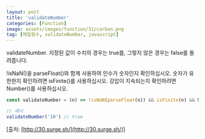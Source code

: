 ```yaml
---
layout: post
title: 'validateNumber'
categories: [Function]
image: assets/images/function/31/carbon.png
tag: [매일함수, validateNumber, javascript]
---
```


validateNumber. 지정된 값이 수치의 경우는 true를, 그렇지 않은 경우는 false를 돌려줍니다.

!isNaN()을 parseFloat()와 함께 사용하여 인수가 숫자인지 확인하십시오.
숫자가 유한한지 확인하려면 isFinite()를 사용하십시오.
강압이 지속되는지 확인하려면 Number()를 사용하십시오.

```javascript
const validateNumber = (n) => !isNaN(parseFloat(n)) && isFinite(n) && Number(n) == n

// 예시
validateNumber('10') // true
```

[출처: [http://30.surge.sh/](http://30.surge.sh/)]
